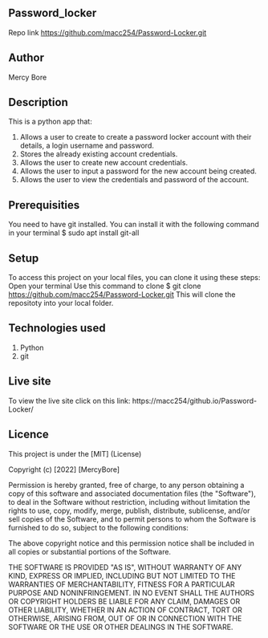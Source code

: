## Password_locker
Repo link https://github.com/macc254/Password-Locker.git

## Author
Mercy Bore

## Description
This is a python app that:
1. Allows a user to create  to create a password locker account with their details, a login username and password.
2. Stores the already existing account credentials.
3. Allows the user to create new account credentials.
4. Allows the user to input a password for the new account being created.
5. Allows the user to view the credentials and password of the account.

## Prerequisities
You need to have git installed.
You can install it with the following command in your terminal
  $ sudo apt install git-all

## Setup
To access this project on your local files, you can clone it using these steps:
Open your terminal
Use this command to clone 
 $ git clone https://github.com/macc254/Password-Locker.git
 This will clone the repositoty into your local folder.

## Technologies used
1. Python
2. git

## Live site
To view the live site click on this link: 
https://macc254/github.io/Password-Locker/

## Licence
This project is under the [MIT] (License)

Copyright (c) [2022] [MercyBore]

Permission is hereby granted, free of charge, to any person obtaining a copy of this software and associated documentation files (the "Software"), to deal in the Software without restriction, including without limitation the rights to use, copy, modify, merge, publish, distribute, sublicense, and/or sell copies of the Software, and to permit persons to whom the Software is furnished to do so, subject to the following conditions:

The above copyright notice and this permission notice shall be included in all copies or substantial portions of the Software.

THE SOFTWARE IS PROVIDED "AS IS", WITHOUT WARRANTY OF ANY KIND, EXPRESS OR IMPLIED, INCLUDING BUT NOT LIMITED TO THE WARRANTIES OF MERCHANTABILITY, FITNESS FOR A PARTICULAR PURPOSE AND NONINFRINGEMENT. IN NO EVENT SHALL THE AUTHORS OR COPYRIGHT HOLDERS BE LIABLE FOR ANY CLAIM, DAMAGES OR OTHER LIABILITY, WHETHER IN AN ACTION OF CONTRACT, TORT OR OTHERWISE, ARISING FROM, OUT OF OR IN CONNECTION WITH THE SOFTWARE OR THE USE OR OTHER DEALINGS IN THE SOFTWARE.